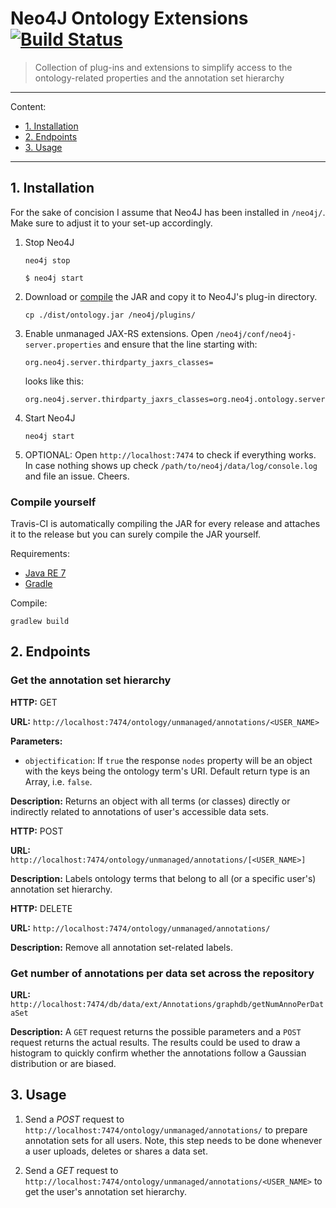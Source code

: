 # Neo4J Ontology Extensions [![Build Status](https://travis-ci.org/refinery-platform/neo4j-ontology.svg?branch=master)](https://travis-ci.org/refinery-platform/neo4j-ontology)

> Collection of plug-ins and extensions to simplify access to the ontology-related properties and the annotation set hierarchy

---

Content:

* [1. Installation](#1-installation)
* [2. Endpoints](#2-endpoints)
* [3. Usage](#3-usage)

---

## 1. Installation

For the sake of concision I assume that Neo4J has been installed in `/neo4j/`. Make sure to adjust it to your set-up accordingly.

1. Stop Neo4J

   ```
   neo4j stop

   $ neo4j start
   ```

2. Download or [compile](#compile-yourself) the JAR and copy it to Neo4J's plug-in directory.

   ```
   cp ./dist/ontology.jar /neo4j/plugins/
   ```

3. Enable unmanaged JAX-RS extensions. Open `/neo4j/conf/neo4j-server.properties` and ensure that the line starting with:

   ```
   org.neo4j.server.thirdparty_jaxrs_classes=
   ```

   looks like this:

   ```
   org.neo4j.server.thirdparty_jaxrs_classes=org.neo4j.ontology.server.unmanaged=/ontology/unmanaged
   ```

4. Start Neo4J

   ```
   neo4j start
   ```

5. OPTIONAL: Open `http://localhost:7474` to check if everything works. In case nothing shows up check `/path/to/neo4j/data/log/console.log` and file an issue. Cheers.

### Compile yourself

Travis-CI is automatically compiling the JAR for every release and attaches it to the release but you can surely compile the JAR yourself.

Requirements:

* [Java RE 7](jre7)
* [Gradle](gradle)

Compile:

```
gradlew build
```

## 2. Endpoints

### Get the annotation set hierarchy

**HTTP:** GET

**URL:** `http://localhost:7474/ontology/unmanaged/annotations/<USER_NAME>`

**Parameters:**

- `objectification`: If `true` the response `nodes` property will be an object with the keys being the ontology term's URI. Default return type is an Array, i.e. `false`.

**Description:** Returns an object with all terms (or classes) directly or indirectly related to annotations of user's accessible data sets.

**HTTP:** POST

**URL:** `http://localhost:7474/ontology/unmanaged/annotations/[<USER_NAME>]`

**Description:** Labels ontology terms that belong to all (or a specific user's) annotation set hierarchy.

**HTTP:** DELETE

**URL:** `http://localhost:7474/ontology/unmanaged/annotations/`

**Description:** Remove all annotation set-related labels.

### Get number of annotations per data set across the repository

**URL:** `http://localhost:7474/db/data/ext/Annotations/graphdb/getNumAnnoPerDataSet`

**Description:** A `GET` request returns the possible parameters and a `POST` request returns the actual results. The results could be used to draw a histogram to quickly confirm whether the annotations follow a Gaussian distribution or are biased.

## 3. Usage

1. Send a _POST_ request to `http://localhost:7474/ontology/unmanaged/annotations/` to prepare annotation sets for all users. Note, this step needs to be done whenever a user uploads, deletes or shares a data set.

2. Send a _GET_ request to `http://localhost:7474/ontology/unmanaged/annotations/<USER_NAME>` to get the user's annotation set hierarchy.
